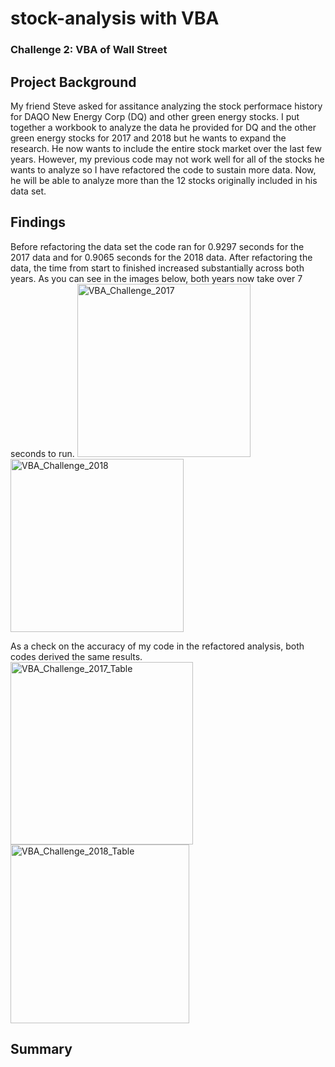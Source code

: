 # stock-analysis with VBA
### Challenge 2: VBA of Wall Street
## Project Background
My friend Steve asked for assitance analyzing the stock performace history for DAQO New Energy Corp (DQ) and other green energy stocks. I put together a workbook to analyze the data he provided for DQ and the other green energy stocks for 2017 and 2018 but he wants to expand the research. He now wants to include the entire stock market over the last few years. However, my previous code may not work well for all of the stocks he wants to analyze so I have refactored the code to sustain more data. Now, he will be able to analyze more than the 12 stocks originally included in his data set. 


## Findings
Before refactoring the data set the code ran for 0.9297 seconds for the 2017 data and for 0.9065 seconds for the 2018 data. After refactoring the data, the time from start to finished increased substantially across both years. As you can see in the images below, both years now take over 7 seconds to run.
<img width="277" alt="VBA_Challenge_2017" src="https://user-images.githubusercontent.com/96352625/149645053-6169e531-4bbb-4b88-b68a-ec6736510c64.png">
<img width="277" alt="VBA_Challenge_2018" src="https://user-images.githubusercontent.com/96352625/149645056-94c99c00-927f-4903-960b-4be1f6769733.png">

As a check on the accuracy of my code in the refactored analysis, both codes derived the same results.
<img width="292" alt="VBA_Challenge_2017_Table" src="https://user-images.githubusercontent.com/96352625/149645194-f876afc6-99e8-4f3d-8984-1d7cfdc6438d.png">
<img width="286" alt="VBA_Challenge_2018_Table" src="https://user-images.githubusercontent.com/96352625/149645197-551bc127-5982-4f8f-b3cc-652ce6b43023.png">

## Summary

